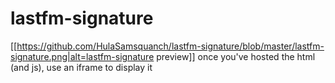 # lastfm-signature
[[https://github.com/HulaSamsquanch/lastfm-signature/blob/master/lastfm-signature.png|alt=lastfm-signature preview]]
once you've hosted the html (and js), use an iframe to display it